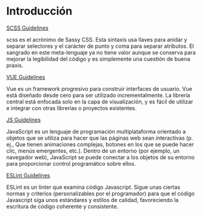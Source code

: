 
# Introducción

[SCSS Guidelines](https://github.com/Subsecretaria-de-Tecnologias-NL/guidelines_frontend/blob/master/guidelines/styleguidelines.md)

scss es el acrónimo de Sassy CSS. Esta sintaxis usa llaves para anidar y separar selectores y el carácter de punto y coma para separar atributos. El sangrado en este meta-lenguaje ya no tiene valor aunque se conserva para mejorar la legibilidad del código y es simplemente una cuestión de buena praxis.

[VUE Guidelines](https://github.com/Subsecretaria-de-Tecnologias-NL/guidelines_frontend/blob/master/guidelines/vueguidelines.md)

Vue es un framework progresivo para construir interfaces de usuario. Vue está diseñado desde cero para ser utilizado incrementalmente. La librería central está enfocada solo en la capa de visualización, y es fácil de utilizar e integrar con otras librerías o proyectos existentes.

[JS Guidelines](https://github.com/Subsecretaria-de-Tecnologias-NL/guidelines_frontend/blob/master/guidelines/jsguidelines.md)

JavaScript es un lenguaje de programación multiplataforma orientado a objetos que se utiliza para hacer que las páginas web sean interactivas (p. ej., Que tienen animaciones complejas, botones en los que se puede hacer clic, menús emergentes, etc.). Dentro de un entorno (por ejemplo, un navegador web), JavaScript se puede conectar a los objetos de su entorno para proporcionar control programático sobre ellos.

[ESLint Guidelines](https://github.com/Subsecretaria-de-Tecnologias-NL/guidelines_frontend/blob/master/guidelines/eslintguidelines.md)

ESLint es un linter que examina código Javascript. Sigue unas ciertas normas y criterios (personalizables por el programador) para que el código Javascript siga unos estándares y estilos de calidad, favoreciendo la escritura de código coherente y consistente.